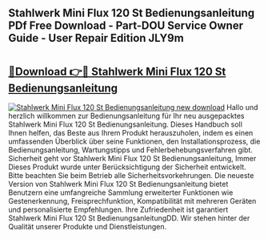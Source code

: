 ## Stahlwerk Mini Flux 120 St Bedienungsanleitung PDf Free Download - Part-DOU Service Owner Guide - User Repair Edition JLY9m

# <h2><a href="http://df662w.blite.top/?on=Stahlwerk+Mini+Flux+120+St+Bedienungsanleitung">🔗Download 👉🔴 Stahlwerk Mini Flux 120 St Bedienungsanleitung</a></h2>

[![Stahlwerk Mini Flux 120 St Bedienungsanleitung new download](https://i.imgur.com/lujVjoI.png)](http://df662w.blite.top/?on=Stahlwerk+Mini+Flux+120+St+Bedienungsanleitung)
Hallo und herzlich willkommen zur Bedienungsanleitung für Ihr neu ausgepacktes Stahlwerk Mini Flux 120 St Bedienungsanleitung. Dieses Handbuch soll Ihnen helfen, das Beste aus Ihrem Produkt herauszuholen, indem es einen umfassenden Überblick über seine Funktionen, den Installationsprozess, die Bedienungsanleitung, Wartungstipps und Fehlerbehebungsverfahren gibt. Sicherheit geht vor Stahlwerk Mini Flux 120 St Bedienungsanleitung, Immer Dieses Produkt wurde unter Berücksichtigung der Sicherheit entwickelt. Bitte beachten Sie beim Betrieb alle Sicherheitsvorkehrungen. Die neueste Version von Stahlwerk Mini Flux 120 St Bedienungsanleitung bietet Benutzern eine umfangreiche Sammlung erweiterter Funktionen wie Gestenerkennung, Freisprechfunktion, Kompatibilität mit mehreren Geräten und personalisierte Empfehlungen. Ihre Zufriedenheit ist garantiert Stahlwerk Mini Flux 120 St BedienungsanleitungDD. Wir stehen hinter der Qualität unserer Produkte und Dienstleistungen.
